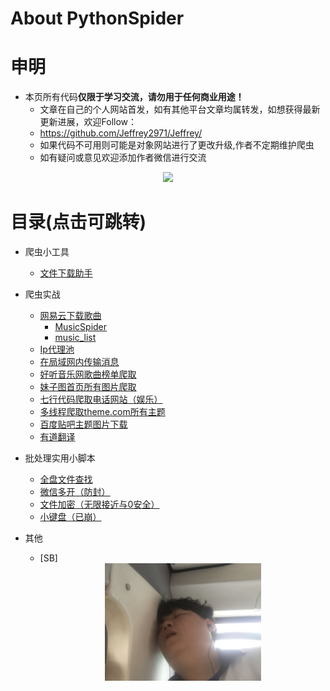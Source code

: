 # About PythonSpider

# 申明
* 本页所有代码**仅限于学习交流，请勿用于任何商业用途！**
  * 文章在自己的个人网站首发，如有其他平台文章均属转发，如想获得最新更新进展，欢迎Follow：
  * https://github.com/Jeffrey2971/Jeffrey/
  * 如果代码不可用则可能是对象网站进行了更改升级,作者不定期维护爬虫
  * 如有疑问或意见欢迎添加作者微信进行交流
<div align=center><img width="250" src="https://github.com/Jeffrey2971/Jeffrey/blob/master/readme/mycode_1.jpg"/></div>

# 目录(点击可跳转)
* 爬虫小工具
  * [文件下载助手](https://github.com/Jeffrey2971/Jeffrey/blob/master/download.py)
* 爬虫实战
  * [网易云下载歌曲](https://github.com/Jeffrey2971/Jeffrey/tree/master/wangyiyunSpider)
    * [MusicSpider](https://github.com/Jeffrey2971/Jeffrey/blob/master/wangyiyunSpider/MusicSpder.py)
    * [music_list](https://github.com/Jeffrey2971/Jeffrey/blob/master/wangyiyunSpider/music_list.txt)
  * [Ip代理池](https://github.com/Jeffrey2971/Jeffrey/blob/master/Ip_proxy.py)
  * [在局域网内传输消息](https://github.com/Jeffrey2971/Jeffrey/blob/master/msg_socket.py)
  * [好听音乐网歌曲榜单爬取](https://github.com/Jeffrey2971/Jeffrey/blob/master/musicSpider.py)
  * [妹子图首页所有图片爬取](https://github.com/Jeffrey2971/Jeffrey/blob/master/mzituSpider.py)
  * [七行代码爬取电话网站（娱乐）](https://github.com/Jeffrey2971/Jeffrey/blob/master/tellphone.py)
  * [多线程爬取theme.com所有主题](https://github.com/Jeffrey2971/Jeffrey/blob/master/theme.py)
  * [百度贴吧主题图片下载](https://github.com/Jeffrey2971/Jeffrey/blob/master/tiebaSpider.py)
  * [有道翻译](https://github.com/Jeffrey2971/Jeffrey/blob/master/youdaoSpider.py)
* 批处理实用小脚本
  * [全盘文件查找](https://github.com/Jeffrey2971/Jeffrey/blob/master/bat/find.cmd)
  * [微信多开（防封）](https://github.com/Jeffrey2971/Jeffrey/blob/master/bat/wechats.cmd)
  * [文件加密（无限接近与0安全）](https://github.com/Jeffrey2971/Jeffrey/blob/master/bat/Folder_enc)
  * [小键盘（已崩）](https://github.com/Jeffrey2971/Jeffrey/blob/master/bat/keyboard)
  
  
* 其他
  * [SB]<div align=center><img width="250" src="https://github.com/Jeffrey2971/Jeffrey/blob/master/readme/pig.jpg"/></div>

